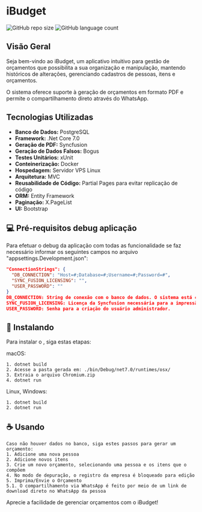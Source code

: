 # iBudget

![GitHub repo size](https://img.shields.io/github/repo-size/allandeba/iBudget)
![GitHub language count](https://img.shields.io/github/languages/count/allandeba/iBudget)

## Visão Geral

Seja bem-vindo ao iBudget, um aplicativo intuitivo para gestão de orçamentos que possibilita a sua organização e manipulação, mantendo históricos de alterações, gerenciando cadastros de pessoas, itens e orçamentos. 

O sistema oferece suporte à geração de orçamentos em formato PDF e permite o compartilhamento direto através do WhatsApp.

## Tecnologias Utilizadas

- **Banco de Dados:** PostgreSQL
- **Framework:** .Net Core 7.0
- **Geração de PDF:** Syncfusion
- **Geração de Dados Falsos:** Bogus
- **Testes Unitários:** xUnit
- **Conteinerização:** Docker
- **Hospedagem:** Servidor VPS Linux
- **Arquitetura:** MVC
- **Reusabilidade de Código:** Partial Pages para evitar replicação de código
- **ORM:** Entity Framework
- **Paginação:** X.PageList
- **UI:** Bootstrap

## 💻 Pré-requisitos debug aplicação

Para efetuar o debug da aplicação com todas as funcionalidade se faz necessário informar os seguintes campos no arquivo "appsettings.Development.json":

```json
"ConnectionStrings": {
  "DB_CONNECTION": "Host=#;Database=#;Username=#;Password=#",
  "SYNC_FUSION_LICENSING": "",
  "USER_PASSWORD": ""
}
DB_CONNECTION: String de conexão com o banco de dados. O sistema está configurado atualmente com uma base remota hospedada na ElephantSQL para testes.
SYNC_FUSION_LICENSING: Licença da Syncfusion necessária para a impressão correta do PDF.
USER_PASSWORD: Senha para a criação do usuário administrador.
```

## 🚀 Instalando <iBudget>

Para instalar o <iBudget>, siga estas etapas:

macOS:

```
1. dotnet build
2. Acesse a pasta gerada em: ./bin/Debug/net7.0/runtimes/osx/
3. Extraia o arquivo Chromium.zip
4. dotnet run
```

Linux, Windows:

```
1. dotnet build
2. dotnet run
```

## ☕ Usando <iBudget>

```
Caso não houver dados no banco, siga estes passos para gerar um orçamento:
1. Adicione uma nova pessoa
2. Adicione novos itens
3. Crie um novo orçamento, selecionando uma pessoa e os itens que o compõem
4. No modo de depuração, o registro da empresa é bloqueado para edição
5. Imprima/Envie o Orçamento
5.1. O compartilhamento via WhatsApp é feito por meio de um link de download direto no WhatsApp da pessoa
```

Aprecie a facilidade de gerenciar orçamentos com o iBudget!

